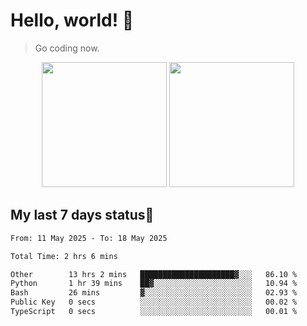 # Hello, world! 🥰
> Go coding now.

<div align="center">
<div><img src="https://github-readme-stats.vercel.app/api?username=Xrondev&count_private=true" height="200px"/> <img src="https://github-readme-stats.vercel.app/api/top-langs/?username=Xrondev" height="200px"/></div>
</div>
<div align="center"></div>  

## My last 7 days status🧐

<!--START_SECTION:waka-->

```txt
From: 11 May 2025 - To: 18 May 2025

Total Time: 2 hrs 6 mins

Other        13 hrs 2 mins   █████████████████████▓░░░   86.10 %
Python       1 hr 39 mins    ██▓░░░░░░░░░░░░░░░░░░░░░░   10.94 %
Bash         26 mins         ▓░░░░░░░░░░░░░░░░░░░░░░░░   02.93 %
Public Key   0 secs          ░░░░░░░░░░░░░░░░░░░░░░░░░   00.02 %
TypeScript   0 secs          ░░░░░░░░░░░░░░░░░░░░░░░░░   00.01 %
```

<!--END_SECTION:waka-->
